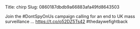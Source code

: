 Title: chirp
Slug: 0860187dbdb9a66883afa49fd8643503

Join the #DontSpyOnUs campaign calling for an end to UK mass surveillance … <a href="https://t.co/o52DZ5Ts42">https://t.co/o52DZ5Ts42</a> #thedaywefightback
